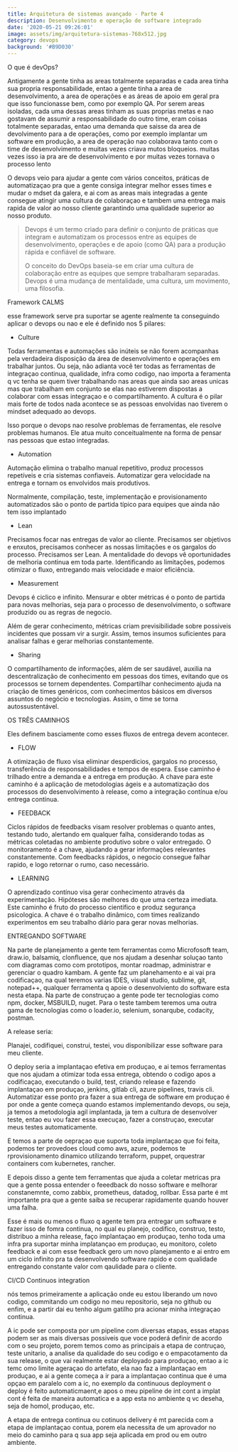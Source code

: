 ```yaml
---
title: Arquitetura de sistemas avançado - Parte 4
description: Desenvolvimento e operação de software integrado
date: '2020-05-21 09:26:01'
image: assets/img/arquitetura-sistemas-768x512.jpg
category: devops
background: '#B9D030'
---
```

O que é devOps?

Antigamente a gente tinha as areas totalmente separadas e cada area tinha sua propria responsabilidade, entao a gente tinha a area de desenvolvimento, a area de operações e as áreas de apoio em geral pra que isso funcionasse bem, como por exemplo QA. Por serem areas isoladas, cada uma dessas areas tinham as suas proprias metas e nao gostavam de assumir a responsabilidade do outro time, eram coisas totalmente separadas, entao uma demanda que saisse da area de devolvimento para a de operações, como por exemplo implantar um software em produção, a area de operação nao colaborava tanto com o time de desenvolvimento e muitas vezes criava mutos bloqueios. muitas vezes isso ia pra are de desenvolvimento e por muitas vezes tornava o processo lento

O devops veio para ajudar a gente com vários conceitos, práticas de automatizaçao pra que a gente consiga integrar melhor esses times e mudar o mdset da galera, e ai com as areas mais integradas a gente consegue atingir uma cultura de colaboraçao e tambem uma entrega mais rapida de valor ao nosso cliente garantindo uma qualidade superior ao nosso produto.

> Devops é um termo criado para definir o conjunto de práticas que integram e automatizam os processos entre as equipes de desenvolvimento, operações e de apoio (como QA) para a produção rápida e confiável de software.
>
> O conceito do DevOps baseia-se em criar uma cultura de colaboração entre as equipes que sempre trabalharam separadas. Devops é uma mudança de mentalidade, uma cultura, um movimento, uma filosofia.

Framework CALMS

esse framework serve pra suportar se agente realmente ta conseguindo aplicar o devops ou nao e ele é definido nos 5 pilares:

* Culture

Todas ferramentas e automações são inúteis se não forem acompanhas pela verdadeira disposição da área de desenvolvimento e operações em trabalhar juntos. Ou seja, não adianta você ter todas as ferramentas de integraçao continua, qualidade, infra como codigo, nao importa a feramenta q vc tenha se quem tiver trabalhando nas areas que ainda sao areas unicas mas que trabalham em conjunto se elas nao estiverem dispostas a colaborar  com essas integraçao e o compartilhamento. A cultura é o pilar mais forte de todos nada acontece se as pessoas envolvidas nao tiverem o mindset adequado ao devops.

Isso porque o devops nao resolve problemas de ferramentas, ele resolve problemas humanos. Ele atua muito conceitualmente na forma de pensar nas pessoas que estao integradas.

* Automation

Automação elimina o trabalho manual repetitivo, produz processos repetíveis e cria sistemas confiaveis. Automatizar gera velocidade na entrega e tornam os envolvidos mais produtivos.

Normalmente, compilação, teste, implementação e provisionamento automatizados são o ponto de partida típico para equipes que ainda não tem isso implantado

* Lean

Precisamos focar nas entregas de valor ao cliente. Precisamos ser objetivos e enxutos, precisamos conhecer as nossas limitações e os gargalos do processo. Precisamos ser Lean. A mentalidade do devops vê oportunidades de melhoria continua em toda parte. Identificando as limitações, podemos otimizar o fluxo, entregando mais velocidade e maior eficiência.

* Measurement

Devops é ciclico e infinito. Mensurar e obter métricas é o ponto de partida para novas melhorias, seja para o processo de desenvolvimento, o software produzido ou as regras de negocio.

Além de gerar conhecimento, métricas criam previsibilidade sobre possiveis incidentes que possam vir a surgir. Assim, temos insumos suficientes para analisar falhas e gerar melhorias constantemente.

* Sharing

O compartilhamento de informações, além de ser saudável, auxilia na descentralização de conhecimento em pessoas dos times, evitando que os processos se tornem dependentes. Compartilhar conhecimento ajuda na criação de times genéricos, com conhecimentos básicos em diversos assuntos do negócio e tecnologias. Assim, o time se torna autossustentável.

OS TRÊS CAMINHOS 

Eles definem basciamente como esses fluxos de entrega devem acontecer. 

* FLOW

A otimização de fluxo visa eliminar desperdicios, gargalos no processo, transferência de responsabilidades e tempos de espera. Esse caminho é trilhado entre a demanda e a entrega em produção. A chave para este caminho é a aplicação de metodologias ágeis e a automatização dos processos do desenvolvimento à release, como a integração contínua e/ou entrega contínua. 

* FEEDBACK

Ciclos rápidos de feedbacks visam resolver problemas o quanto antes, testando tudo, alertando em qualquer falha, considerando todas as métricas coletadas no ambiente produtivo sobre o valor entregado. O monitoramento é a chave, ajudando a gerar informações relevantes constantemente. Com feedbacks rápidos, o negocio consegue falhar rapido, e logo retornar o rumo, caso necessário.

* LEARNING

O aprendizado contínuo visa gerar conhecimento através da experimentação. Hipóteses são melhores do que uma certeza imediata. Este caminho é fruto do processo cientifico e produz segurança psicologica. A chave é o trabalho dinâmico, com times realizando experimentos em seu trabalho diário para gerar novas melhorias.

ENTREGANDO SOFTWARE

Na parte de planejamento a gente tem ferramentas como Microfosoft team, draw.io, balsamiq, clonfluence, que nos ajudam a desenhar soluçao tanto com diagramas como com prototipos, montar roadmap, administrar e gerenciar o quadro kambam. A gente faz um planehamento e ai vai pra codificaçao, na qual teremos varias IDES, visual studio, sublime, git, notepad++, qualquer ferramenta q apoie o desenvolviento do software esta nesta etapa. Na parte de construçao a gente pode ter tecnologias como npm, docker, MSBUILD, nuget. Para o teste tambem teremos uma outra gama de tecnologias como o loader.io, selenium, sonarqube, codacity, postman. 

A release seria:

Planajei, codifiquei, construi, testei, vou disponibilizar esse software para meu cliente.

O deploy seria a implantaçao efetiva em produçao, e ai temos ferramentas que nos ajudam a otimizar toda essa entrega, obtendo o codigo apos a codificaçao, executando o build, test, criando release e fazendo implantaçao em produçao, jenkins, gitlab cli, azure pipelines, travis cli. Automatizar esse ponto pra fazer a sua entrega de software em produçao é por onde a gente começa quando estamos implementando devops, ou seja, ja temos a metodologia agil implantada, ja tem a cultura de desenvolver teste, entao eu vou fazer essa execuçao, fazer a construçao, executar meus testes automaticamente.

E temos a parte de oepraçao que suporta toda implantaçao  que foi feita, podemos ter provedoes cloud como aws, azure, podemos te rprovisionamento dinamico utilizando terraform, puppet, orquestrar containers com kubernetes, rancher.

E depois disso a gente tem ferramentas que ajuda a coletar metricas pra que a gente possa entender o feeedback do nosso software e melhorar constanemnte, como zabbix, prometheus, datadog, rollbar. Essa parte é mt importante pra que a gente saiba se recuperar rapidamente quando houver uma falha.

Esse é mais ou menos o fluxo q agente tem pra entregar um software e fazer isso de fomra continua, no qual eu planejo, codifico, construo, testo, distribuo a minha release, faço implantaçao em produçao, tenho toda uma infra pra suportar minha implatançao em produçao, eu monitoro, coleto feedback e ai com esse feedback gero um novo planejamento e ai entro em um ciclo infinito pra ta desenvolvendo software rapido e com qualidade entregando constante valor com qaulidade para o cliente.



CI/CD Continuos integration

nós temos primeiramente a aplicação onde eu estou liberando um novo codigo, commitando um codigo no meu repositorio, seja no github ou enfim, e a partir dai eu tenho algum gatilho pra acionar minha integraçao continua.

A ic pode ser composta por um pipeline com diversas etapas, essas etapas podem ser as mais diversas possiveis que voce poderá definir de acordo com o seu projeto, porem temos como as principais a etapa de contruçao, teste unitario, a analise da qualidade do seu codigo e o empacotamento da sua release, o que vai realmente estar deployado para produçao, entao a ic temc omo limite  ageraçao do artefato, ela nao faz a implantaçao em produçao, e ai a gente começa a ir para a implantaçao continua que é uma opçao em paralelo com a ic, no exemplo da continuous deployment o deploy é feito automaticmaent,e apos o meu pipeline de int cont a implat cont é feita de maneira automatica e a app esta no ambiente q vc deseha, seja de homol, produçao, etc.

A etapa de entrega continua ou cotinuos delivery é mt parecida com a etapa de implantaçao contua, porem ela necessita de um aprovador no meio do caminho para q sua app seja aplicada em prod ou em outro ambiente.
